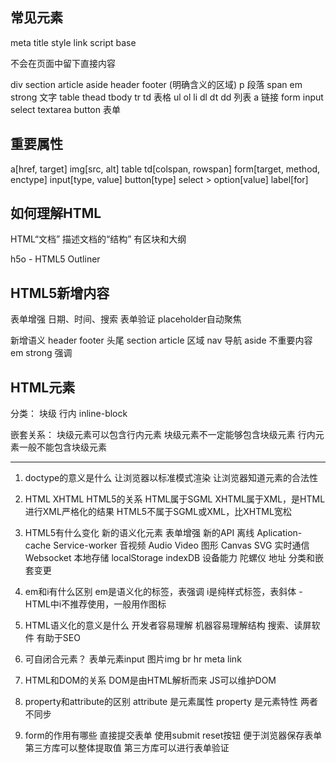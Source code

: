 ## 常见元素

meta
title
style
link
script
base

不会在页面中留下直接内容

div 
section article aside header footer (明确含义的区域)
p 段落
span em strong 文字
table thead tbody tr td 表格
ul ol li dl dt dd 列表
a 链接
form input select textarea button 表单

## 重要属性

a[href, target]
img[src, alt]
table td[colspan, rowspan]
form[target, method, enctype]
input[type, value]
button[type]
select > option[value]
label[for]

## 如何理解HTML

HTML“文档”
描述文档的“结构”
有区块和大纲

h5o - HTML5 Outliner

## HTML5新增内容

表单增强
日期、时间、搜索
表单验证
placeholder自动聚焦

新增语义
header footer 头尾
section article 区域
nav 导航
aside 不重要内容
em strong 强调

## HTML元素

分类：
块级
行内
inline-block

嵌套关系：
块级元素可以包含行内元素
块级元素不一定能够包含块级元素
行内元素一般不能包含块级元素

---

1. doctype的意义是什么
让浏览器以标准模式渲染
让浏览器知道元素的合法性

2. HTML XHTML HTML5的关系
HTML属于SGML
XHTML属于XML，是HTML进行XML严格化的结果
HTML5不属于SGML或XML，比XHTML宽松

3. HTML5有什么变化
新的语义化元素
表单增强
新的API
离线 Aplication-cache Service-worker
音视频 Audio Video
图形 Canvas SVG
实时通信 Websocket
本地存储 localStorage indexDB
设备能力 陀螺仪 地址
分类和嵌套变更

4. em和i有什么区别
em是语义化的标签，表强调
i是纯样式标签，表斜体 - HTML中i不推荐使用，一般用作图标

5. HTML语义化的意义是什么
开发者容易理解
机器容易理解结构 搜索、读屏软件
有助于SEO

6. 可自闭合元素？
表单元素input
图片img
br hr
meta link

7. HTML和DOM的关系
DOM是由HTML解析而来
JS可以维护DOM

8. property和attribute的区别
attribute 是元素属性
property 是元素特性 两者不同步

9. form的作用有哪些
直接提交表单
使用submit reset按钮
便于浏览器保存表单
第三方库可以整体提取值
第三方库可以进行表单验证